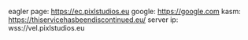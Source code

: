 eagler page: https://ec.pixlstudios.eu
google: https://google.com
kasm: https://thiservicehasbeendiscontinued.eu/
server ip: wss://vel.pixlstudios.eu

